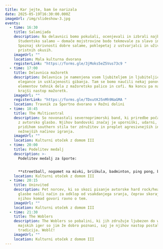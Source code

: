 ```yaml
---
title: Kar jejte, bam še narizala
date: 2025-05-19T16:30:00.000Z
imageUrl: /img/slideshow-3.jpg
events:
  - time: 16:30
    title: Salamijada
    description: Na delavnici bomo pokušali, ocenjevali in izbrali najboljšo
      študentsko salamo — domače mojstrovine bodo tekmovale za slavo in čast!
      Spoznaj skrivnosti dobre salame, poklepetaj z ustvarjalci in uživaj v
      pristnih okusih.
    imageUrl: ""
    location: Mala kulturna dvorana
    registerLink: "https://forms.gle/3jMoks5eZ5Vus73c9 "
  - time: 17:00
    title: Delavnica mažoretk
    description: Delavnica je namenjena vsem ljubiteljem in ljubiteljicam ritma,
      elegance in usklajenosti gibanja. Tam se bomo naučili nekaj ponovnih
      elementov tehnik dela z mažoretsko palico in cofi. Na koncu pa nas čaka še
      krajši nastop mažoretk.
    imageUrl: ""
    registerLink: "https://forms.gle/TDxutKJ5nMh9NaGMA "
    location: Travnik za Športno dvorano v Rožni dolini
  - time: 18:45
    title: The Multicentral
    description: So novonastali severnoprimorski band, ki priredbe počasi nadomešča
      z avtorsko glasbo. Njihov bandovski značaj je uporniški, udarni, s
      pridihom southern stila ter združitev in preplet agresivnejših in
      nežnejših načinov igranja.
    imageUrl: ""
    location: Kulturni otoček z domom III
  - time: 20:00
    title: Podelitev medalj
    description: >-
      Podelitev medalj za športe: 


      **streetball, nogomet na mivki, briškula, badminton, ping pong, beer pong.**
    location: Kulturni otoček z domom III
  - time: 20:15
    title: Uninvited
    description: Pet norcev, ki so skozi pisanje avtorske hard rock/heavy metal
      glasbe našli način za odklop od vsakdanjega sranja, čeprav skoraj vsak
      njihov komad govori ravno o tem.
    imageUrl: ""
    location: Kulturni otoček z domom III
  - time: 21:30
    title: The Woblers
    description: The Woblers so pobalini, ki jih združuje ljubezen do woblanja. Odri
      majskih iger so jim že dobro poznani, saj je njihov nastop postal že prava
      tradicija. Woblč!
    imageUrl: ""
    location: Kulturni otoček z domom III
---
```

